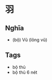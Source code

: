 # 羽

## Nghĩa
* (bộ) Vũ (lông vũ)

## Tags
* bộ thủ
* bộ thủ 6 nét

<script>window.HANZI_FIELD='羽';</script>
